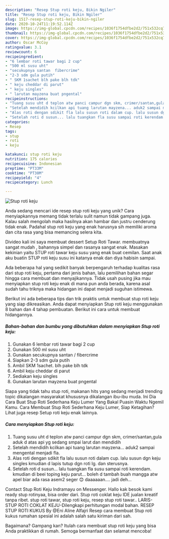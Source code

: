 ```yaml
---
description: "Resep Stup roti keju, Bikin Ngiler"
title: "Resep Stup roti keju, Bikin Ngiler"
slug: 1517-resep-stup-roti-keju-bikin-ngiler
date: 2020-10-24T11:19:52.114Z
image: https://img-global.cpcdn.com/recipes/1036f1754dfbe2d2/751x532cq70/stup-roti-keju-foto-resep-utama.jpg
thumbnail: https://img-global.cpcdn.com/recipes/1036f1754dfbe2d2/751x532cq70/stup-roti-keju-foto-resep-utama.jpg
cover: https://img-global.cpcdn.com/recipes/1036f1754dfbe2d2/751x532cq70/stup-roti-keju-foto-resep-utama.jpg
author: Oscar McCoy
ratingvalue: 3.1
reviewcount: 6
recipeingredient:
- "6 lembar roti tawar bagi 2 cup"
- "500 ml susu uht"
- "secukupnya santan  fibercrime"
- "2-3 sdm gula putih"
- " SKM 1sachet blh pake blh tdk"
- " keju cheddar di parut"
- " keju singles"
- " larutan mayzena buat pngental"
recipeinstructions:
- "Tuang susu uht d teplon atw panci campur dgn skm, crimer/santan,gula aduk d atas api yg sedang smpai larut dan mendidih"
- "Setelah mendidih kcilkan api tuang larutan mayzena... aduk2 sampai mengental menjadi fla."
- "Alas roti dengan sdikit fla lalu susun roti dalam cup. lalu susun dgn keju singles kmudian d lapis tutup dgn roti lg. dan sterusnya."
- "Setelah roti d susun... lalu tuangkan fla susu sampai roti kerendam. kmudian di beei toping keju parut... boleh d tambah buah mangga atw apel biar ada rasa asem2 seger 😊 daaaaaan.... jadi deh..."
categories:
- Resep
tags:
- stup
- roti
- keju

katakunci: stup roti keju 
nutrition: 175 calories
recipecuisine: Indonesian
preptime: "PT33M"
cooktime: "PT30M"
recipeyield: "4"
recipecategory: Lunch

---
```



![Stup roti keju](https://img-global.cpcdn.com/recipes/1036f1754dfbe2d2/751x532cq70/stup-roti-keju-foto-resep-utama.jpg)

Anda sedang mencari ide resep stup roti keju yang unik? Cara menyiapkannya memang tidak terlalu sulit namun tidak gampang juga. Kalau salah mengolah maka hasilnya akan hambar dan justru cenderung tidak enak. Padahal stup roti keju yang enak harusnya sih memiliki aroma dan cita rasa yang bisa memancing selera kita.

Divideo kali ini saya membuat dessert Setup Roti Tawar. membuatnya sangat mudah , bahannya simpel dan rasanya sangat enak. Masakan kekinian yaitu STUP roti tawar keju susu yang enak buat cemilan. Saat anak aku buatin STUP roti keju susu ini katanya enak dan diya habisin sampai.

Ada beberapa hal yang sedikit banyak berpengaruh terhadap kualitas rasa dari stup roti keju, pertama dari jenis bahan, lalu pemilihan bahan segar hingga cara membuat dan menyajikannya. Tidak usah pusing jika mau menyiapkan stup roti keju enak di mana pun anda berada, karena asal sudah tahu triknya maka hidangan ini dapat menjadi suguhan istimewa.


Berikut ini ada beberapa tips dan trik praktis untuk membuat stup roti keju yang siap dikreasikan. Anda dapat menyiapkan Stup roti keju menggunakan 8 bahan dan 4 tahap pembuatan. Berikut ini cara untuk membuat hidangannya.

<!--inarticleads1-->

##### Bahan-bahan dan bumbu yang dibutuhkan dalam menyiapkan Stup roti keju:

1. Gunakan 6 lembar roti tawar bagi 2 cup
1. Gunakan 500 ml susu uht
1. Gunakan secukupnya santan / fibercrime
1. Siapkan 2-3 sdm gula putih
1. Ambil  SKM 1sachet. blh pake blh tdk
1. Ambil  keju cheddar di parut
1. Sediakan  keju singles
1. Gunakan  larutan mayzena buat pngental


Siapa yang tidak tahu stup roti, makanan hits yang sedang menjadi trending topic dikalangan masyarakat khususnya dikalangan ibu-ibu muda. Ini Dia Cara Buat Stup Roti Sederhana Keju Lumer Yang Bakal Puasin Waktu Ngemil Kamu. Cara Membuat Stup Roti Sederhana Keju Lumer, Siap Ketagihan? Lihat juga resep Setup roti keju enak lainnya. 

<!--inarticleads2-->

##### Cara menyiapkan Stup roti keju:

1. Tuang susu uht d teplon atw panci campur dgn skm, crimer/santan,gula aduk d atas api yg sedang smpai larut dan mendidih
1. Setelah mendidih kcilkan api tuang larutan mayzena... aduk2 sampai mengental menjadi fla.
1. Alas roti dengan sdikit fla lalu susun roti dalam cup. lalu susun dgn keju singles kmudian d lapis tutup dgn roti lg. dan sterusnya.
1. Setelah roti d susun... lalu tuangkan fla susu sampai roti kerendam. kmudian di beei toping keju parut... boleh d tambah buah mangga atw apel biar ada rasa asem2 seger 😊 daaaaaan.... jadi deh...


Contact Stup Roti Keju Indramayu on Messenger. Hallo kak besok kami ready stup rotinyaa, bisa order dari. Stup roti coklat keju IDE jualan kreatif tanpa ribet. stup roti tawar, stup roti keju, resep stup roti tawar.. LARIS-STUP ROTI COKLAT KEJU-Dilengkapi perhitungan modal bahan. RESEP STUP ROTI KUKUS By @Eni Aline Alfajri Resep cara membuat Stup roti kukus rumahan spesial ini adalah salah satu kiriman dari sah. 

Bagaimana? Gampang kan? Itulah cara membuat stup roti keju yang bisa Anda praktikkan di rumah. Semoga bermanfaat dan selamat mencoba!
